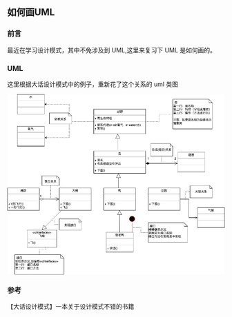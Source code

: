 ## 如何画UML

### 前言

最近在学习设计模式，其中不免涉及到 UML,这里来复习下 UML 是如何画的。  

### UML 

这里根据大话设计模式中的例子，重新花了这个关系的 uml 类图  

<img src="/img/uml-demo.png"  alt="uml" align=center />




### 参考

【大话设计模式】一本关于设计模式不错的书籍   